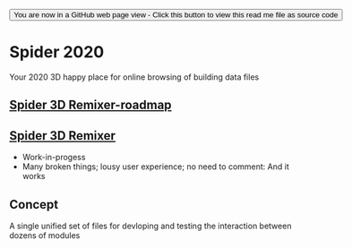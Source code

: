 <span style=display:none; >[You are now in a GitHub source code view - click this link to view Read Me file as a web page]( https://ladybug-tools.github.io/spider-2020/ "View file as a web page." ) </span>

<div><input type=button onclick=window.location.href="https://github.com/ladybug-tools/spider-2020";
value='You are now in a GitHub web page view - Click this button to view this read me file as source code' ></div>

# Spider 2020

Your 2020 3D happy place for online browsing of building data files


## [Spider 3D Remixer-roadmap]( https://www.ladybug.tools/spider-2020/#spider-3d-remixer-roadmap.md )


## [Spider 3D Remixer]( https://www.ladybug.tools/spider-2020/spider-3d-remixer/ )

* Work-in-progess
* Many broken things; lousy user experience; no need to comment: And it works

## Concept

A single unified set of files for devloping and testing the interaction between dozens of modules

